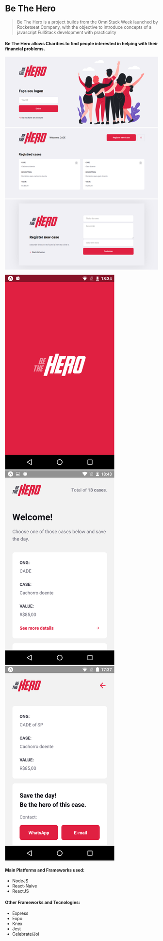 # Be The Hero

> Be The Hero is a project builds from the OmniStack Week launched by Rocketseat Company, with the objective to introduce concepts of a javascript FullStack development with practicality

#### Be The Hero allows Charities to find people interested in helping with their financial problems.

![](/img/1.png)
![](/img/2.png)
![](/img/3.png)

<p float="left">
<img src ="img/4.png" 
height ="640" width="360" >
<img src ="img/5.png" 
height ="640" width="360" >
<img src ="img/6.png" 
height ="640" width="360" >
</p>

#### Main Platforms and Frameworks used:
- NodeJS
- React-Naive
- ReactJS
#### Other Frameworks and Tecnologies:
- Express
- Expo
- Knex
- Jest
- Celebrate/Joi
